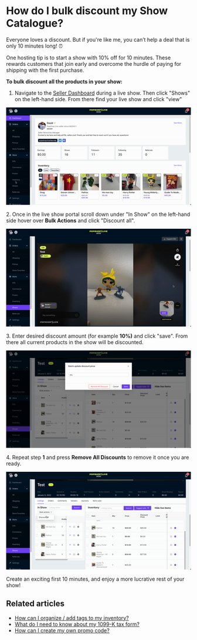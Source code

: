 # How do I bulk discount my Show Catalogue?

Everyone loves a discount. But if you're like me, you can’t help a deal that is only 10 minutes long! ⏰

One hosting tip is to start a show with 10% off for 10 minutes. These rewards customers that join early and overcome the hurdle of paying for shipping with the first purchase.

**To bulk discount all the products in your show:**

1. Navigate to the [Seller Dashboard](https://dashboard.popshop.live/) during a live show. Then click "Shows" on the left-hand side. From there find your live show and click "view"&#x20;

![](<../.gitbook/assets/ezgif.com-gif-maker (4) (1).gif>)

2\.  Once in the live show portal scroll down under "In Show" on the left-hand side hover over **Bulk Actions** and click "Discount all".&#x20;

![](<../.gitbook/assets/ezgif.com-gif-maker (5) (1).gif>)

3\.  Enter desired discount amount (for example **10%)** and click "save". From there all current products in the show will be discounted.

![](<../.gitbook/assets/ezgif.com-gif-maker (6) (1) (1).gif>)

4\.  Repeat step **1** and press **Remove All Discounts** to remove it once you are ready.

![](<../.gitbook/assets/ezgif.com-gif-maker (7) (1).gif>)

Create an exciting first 10 minutes, and enjoy a more lucrative rest of your show!

## Related articles

* [How can I organize / add tags to my inventory?](https://jamble.gitbook.io/popshop-live/inventory/how-can-i-organize-add-tags-to-my-inventory)
* [What do I need to know about my 1099-K tax form?](https://jamble.gitbook.io/popshop-live/payment-and-tax/what-do-i-need-to-know-about-my-1099-k-tax-form)
* [How can I create my own promo code?](https://jamble.gitbook.io/popshop-live/marketing/marketing-basics/how-can-i-create-my-own-promo-code)
